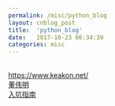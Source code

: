 ```yaml
---
permalink: /misc/python_blog
layout: cnblog_post
title:  'python_blog'
date:   2017-10-23 06:34:39
categories: misc
---
```


<br>
<a href="https://www.keakon.net/" target='blank'>https://www.keakon.net/</a><br>
<a href="http://www.dongwm.com/" target='blank'>董伟明</a><br>
<a href="http://python-web-guide.readthedocs.io/zh/latest/base/basics.html" target='blank'>入坑指南</a><br>